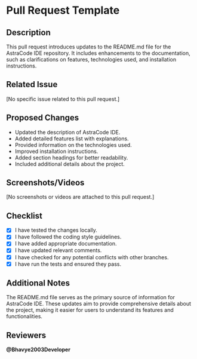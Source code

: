 # Pull Request Template

## Description
This pull request introduces updates to the README.md file for the AstraCode IDE repository. It includes enhancements to the documentation, such as clarifications on features, technologies used, and installation instructions.

## Related Issue
[No specific issue related to this pull request.]

## Proposed Changes
- Updated the description of AstraCode IDE.
- Added detailed features list with explanations.
- Provided information on the technologies used.
- Improved installation instructions.
- Added section headings for better readability.
- Included additional details about the project.

## Screenshots/Videos
[No screenshots or videos are attached to this pull request.]

## Checklist
- [x] I have tested the changes locally.
- [x] I have followed the coding style guidelines.
- [x] I have added appropriate documentation.
- [x] I have updated relevant comments.
- [x] I have checked for any potential conflicts with other branches.
- [x] I have run the tests and ensured they pass.

## Additional Notes
The README.md file serves as the primary source of information for AstraCode IDE. These updates aim to provide comprehensive details about the project, making it easier for users to understand its features and functionalities.

## Reviewers
**@Bhavye2003Developer**
